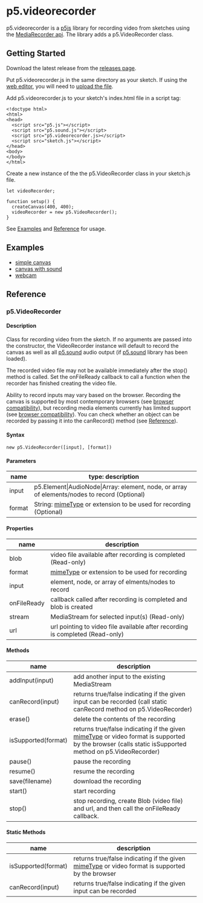 # p5.videorecorder

p5.videorecorder is a [p5js](https://p5js.org) library for recording video from sketches using the [MediaRecorder api](https://developer.mozilla.org/en-US/docs/Web/API/MediaRecorder). The library adds a p5.VideoRecorder class.

## Getting Started

Download the latest release from the [releases page](https://github.com/calebfoss/p5.videorecorder/releases).

Put p5.videorecorder.js in the same directory as your sketch. If using the [web editor](https://editor.p5js.org), you will need to [upload the file](https://thecodingtrain.com/beginners/p5js/6.4-files-web-editor.html).

Add p5.videorecorder.js to your sketch's index.html file in a script tag:

```
<!doctype html>
<html>
<head>
  <script src="p5.js"></script>
  <script src="p5.sound.js"></script>
  <script src="p5.videorecorder.js></script>
  <script src="sketch.js"></script>
</head>
<body>
</body>
</html>

```

Create a new instance of the the p5.VideoRecorder class in your sketch.js file.

```
let videoRecorder;

function setup() {
  createCanvas(400, 400);
  videoRecorder = new p5.VideoRecorder();
}
```

See [Examples](https://github.com/calebfoss/p5.videorecorder#examples) and [Reference](https://github.com/calebfoss/p5.videorecorder#reference) for usage.

## Examples

- [simple canvas](https://editor.p5js.org/cfoss/sketches/t6H_m8AeR)
- [canvas with sound](https://editor.p5js.org/cfoss/sketches/yYxZHMcI1)
- [webcam](https://editor.p5js.org/cfoss/sketches/5SSZyFsEN)

## Reference

### p5.VideoRecorder

#### Description

Class for recording video from the sketch. If no arguments are passed into the constructor, the VideoRecorder instance will default to record the canvas as well as all [p5.sound](https://p5js.org/reference/#/libraries/p5.sound) audio output (if [p5.sound](https://p5js.org/reference/#/libraries/p5.sound) library has been loaded).

The recorded video file may not be available immediately after the stop() method is called. Set the onFileReady callback to call a function when the recorder has finished creating the video file.

Ability to record inputs may vary based on the browser. Recording the canvas is supported by most contemporary browsers (see [browser compatibility](https://developer.mozilla.org/en-US/docs/Web/API/HTMLCanvasElement/captureStream#browser_compatibility)), but recording media elements currently has limited support (see [browser compatibility](https://developer.mozilla.org/en-US/docs/Web/API/HTMLMediaElement/captureStream#browser_compatibility)). You can check whether an object can be recorded by passing it into the canRecord() method (see [Reference](https://github.com/calebfoss/p5.videorecorder#methods)).

#### Syntax

`new p5.VideoRecorder([input], [format])`

#### Parameters

| name   | type: description                                                                                                                                             |
| ------ | ------------------------------------------------------------------------------------------------------------------------------------------------------------- |
| input  | p5.Element\|AudioNode\|Array: element, node, or array of elements/nodes to record (Optional)                                                                  |
| format | String: [mimeType](https://developer.mozilla.org/en-US/docs/Web/HTTP/Basics_of_HTTP/MIME_types/Common_types) or extension to be used for recording (Optional) |

#### Properties

| name        | description                                                                                                                                |
| ----------- | ------------------------------------------------------------------------------------------------------------------------------------------ |
| blob        | video file available after recording is completed (Read-only)                                                                              |
| format      | [mimeType](https://developer.mozilla.org/en-US/docs/Web/HTTP/Basics_of_HTTP/MIME_types/Common_types) or extension to be used for recording |
| input       | element, node, or array of elments/nodes to record                                                                                         |
| onFileReady | callback called after recording is completed and blob is created                                                                           |
| stream      | MediaStream for selected input(s) (Read-only)                                                                                              |
| url         | url pointing to video file available after recording is completed (Read-only)                                                              |

#### Methods

| name                | description                                                                                                                                                                                                                                       |
| ------------------- | ------------------------------------------------------------------------------------------------------------------------------------------------------------------------------------------------------------------------------------------------- |
| addInput(input)     | add another input to the existing MediaStream                                                                                                                                                                                                     |
| canRecord(input)    | returns true/false indicating if the given input can be recorded (call static canRecord method on p5.VideoRecorder)                                                                                                                               |
| erase()             | delete the contents of the recording                                                                                                                                                                                                              |
| isSupported(format) | returns true/false indicating if the given [mimeType](https://developer.mozilla.org/en-US/docs/Web/HTTP/Basics_of_HTTP/MIME_types/Common_types) or video format is supported by the browser (calls static isSupported method on p5.VideoRecorder) |
| pause()             | pause the recording                                                                                                                                                                                                                               |
| resume()            | resume the recording                                                                                                                                                                                                                              |
| save(filename)      | download the recording                                                                                                                                                                                                                            |
| start()             | start recording                                                                                                                                                                                                                                   |
| stop()              | stop recording, create Blob (video file) and url, and then call the onFileReady callback.                                                                                                                                                         |

#### Static Methods

| name                | description                                                                                                                                                                                 |
| ------------------- | ------------------------------------------------------------------------------------------------------------------------------------------------------------------------------------------- |
| isSupported(format) | returns true/false indicating if the given [mimeType](https://developer.mozilla.org/en-US/docs/Web/HTTP/Basics_of_HTTP/MIME_types/Common_types) or video format is supported by the browser |
| canRecord(input)    | returns true/false indicating if the given input can be recorded                                                                                                                            |
